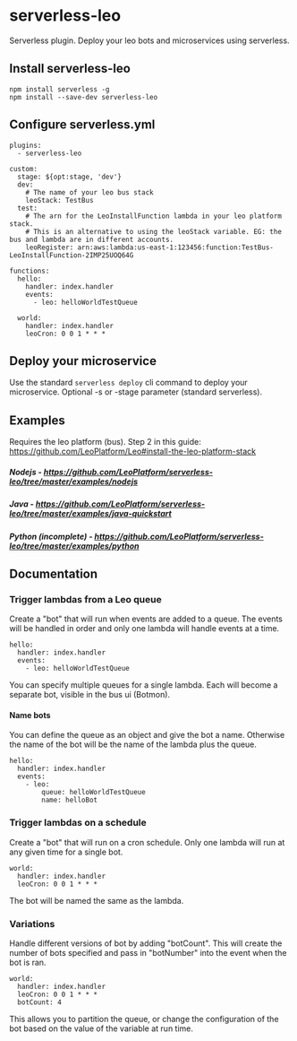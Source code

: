 # serverless-leo
Serverless plugin. Deploy your leo bots and microservices using serverless.

## Install serverless-leo
```
npm install serverless -g
npm install --save-dev serverless-leo
```

## Configure serverless.yml
```
plugins:
  - serverless-leo

custom:
  stage: ${opt:stage, 'dev'}
  dev:
    # The name of your leo bus stack
    leoStack: TestBus
  test:
    # The arn for the LeoInstallFunction lambda in your leo platform stack.
    # This is an alternative to using the leoStack variable. EG: the bus and lambda are in different accounts.
    leoRegister: arn:aws:lambda:us-east-1:123456:function:TestBus-LeoInstallFunction-2IMP25UOQ64G

functions:
  hello:
    handler: index.handler
    events:
      - leo: helloWorldTestQueue
  
  world:
    handler: index.handler
    leoCron: 0 0 1 * * * 
```

## Deploy your microservice
Use the standard `serverless deploy` cli command to deploy your microservice. Optional -s or -stage parameter (standard serverless).

## Examples
Requires the leo platform (bus). Step 2 in this guide: https://github.com/LeoPlatform/Leo#install-the-leo-platform-stack
##### Nodejs - https://github.com/LeoPlatform/serverless-leo/tree/master/examples/nodejs
##### Java - https://github.com/LeoPlatform/serverless-leo/tree/master/examples/java-quickstart
##### Python (incomplete) - https://github.com/LeoPlatform/serverless-leo/tree/master/examples/python

## Documentation
### Trigger lambdas from a Leo queue
Create a "bot" that will run when events are added to a queue. The events will be handled in order and only one lambda will handle events at a time.
```
hello:
  handler: index.handler
  events:
    - leo: helloWorldTestQueue
```
You can specify multiple queues for a single lambda. Each will become a separate bot, visible in the bus ui (Botmon).
#### Name bots
You can define the queue as an object and give the bot a name. Otherwise the name of the bot will be the name of the lambda plus the queue.
```
hello:
  handler: index.handler
  events:
    - leo: 
        queue: helloWorldTestQueue
        name: helloBot
```

### Trigger lambdas on a schedule
Create a "bot" that will run on a cron schedule. Only one lambda will run at any given time for a single bot.
```
world:
  handler: index.handler
  leoCron: 0 0 1 * * * 
```
The bot will be named the same as the lambda.

### Variations
Handle different versions of bot by adding "botCount". This will create the number of bots specified and pass in "botNumber" into the event when the bot is ran.
```
world:
  handler: index.handler
  leoCron: 0 0 1 * * * 
  botCount: 4
```
This allows you to partition the queue, or change the configuration of the bot based on the value of the variable at run time.

